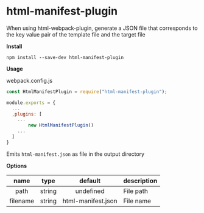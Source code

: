 # html-manifest-plugin

When using html-webpack-plugin, generate a JSON file that corresponds to the key value pair of the template file and the target file

**Install**

```
npm install --save-dev html-manifest-plugin
```  

**Usage**

webpack.config.js

```js
const HtmlManifestPlugin = require("html-manifest-plugin");

module.exports = {
  ...
  ,plugins: [
    ...
        new HtmlManifestPlugin()
    ...
  ]
}
```  
Emits `html-manifest.json` as file in the output directory


**Options**

|name|type|default|description  
|:--:|:--:|:-----:|:----------| 
|path|string|undefined|File path|
|filename|string|html-manifest.json|File name|

